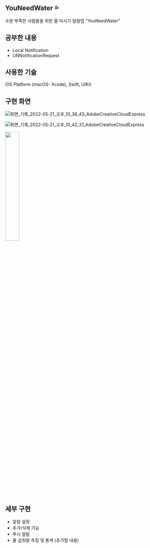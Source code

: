 ## YouNeedWater 💦

수분 부족한 사람들을 위한 물 마시기 알람앱 "YouNeedWater" 



## 공부한 내용

- Local Notification 
- UNNotificationRequest


## 사용한 기술
iOS Platform (macOS- Xcode), Swift, UIKit


## 구현 화면

![화면_기록_2022-05-21_오후_10_38_43_AdobeCreativeCloudExpress](https://user-images.githubusercontent.com/93962252/169655454-989be715-1e75-48f1-9bbf-aa49f24f6651.gif)

![화면_기록_2022-05-21_오후_10_42_37_AdobeCreativeCloudExpress](https://user-images.githubusercontent.com/93962252/169655457-845b79d9-db8a-4caa-928a-9241398698d5.gif)

<img src="https://user-images.githubusercontent.com/93962252/169654934-4fcf485d-5586-4cc0-9815-6eebf2a443df.png" width="30%" height="30%"/>


## 세부 구현

- 알람 설정
- 추가/삭제 기능
- 푸시 알람
- 물 섭취량 측정 및 통계 (추가할 내용)
